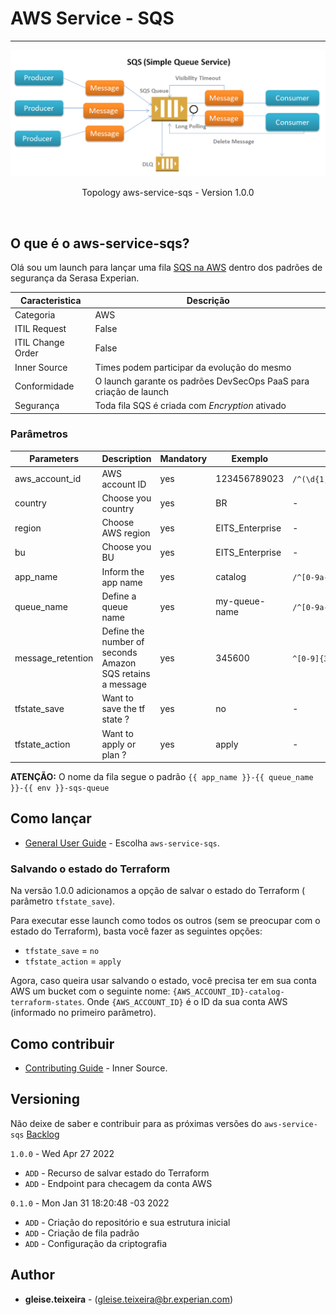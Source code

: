 # AWS Service - SQS

----

<div align="center">

![Topology](docs/img/sqs-diagram.png "Topology")

<p>Topology aws-service-sqs - Version 1.0.0</p>
</div>
<br>

## O que é o aws-service-sqs?

Olá sou um launch para lançar uma fila [SQS na AWS](https://aws.amazon.com/pt/sqs/) dentro dos padrões de segurança da Serasa Experian.

| Caracteristica         | Descrição               |
| ---------------------- | ------------------------|
| Categoria              | AWS                     |
| ITIL Request           | False                   |
| ITIL Change Order      | False                   |
| Inner Source           | Times podem participar da evolução do mesmo                       |
| Conformidade           | O launch garante os padrões DevSecOps PaaS para criação de launch |
| Segurança              | Toda fila SQS é criada com *Encryption* ativado                   |

### Parâmetros

| Parameters     | Description          | Mandatory | Exemplo         | Regex                         |
| -------------- | -------------------- | --------- | --------------- | ----------------------------- |
| aws_account_id | AWS account ID       | yes       | 123456789023    | ` /^(\d{1,12}\|\d{1,12})$/g ` |
| country        | Choose you country   | yes       | BR              | -                             |
| region         | Choose AWS region    | yes       | EITS_Enterprise | -                             |
| bu             | Choose you BU        | yes       | EITS_Enterprise | -                             |
| app_name       | Inform the app name  | yes       | catalog         | ` /^[0-9a-z_-]{1,15}$/gm `    |
| queue_name     | Define a queue name  | yes       | my-queue-name   | ` /^[0-9a-z_-]{1,50}$/gm `    |
| message_retention     | Define the number of seconds Amazon SQS retains a message  | yes       | 345600   | ` ^[0-9]{3,7}$/gm `    |
| tfstate_save   | Want to save the tf state ? | yes | no             | - |
| tfstate_action | Want to apply or plan ? | yes | apply | - |

**ATENÇÃO:** O nome da fila segue o padrão `{{ app_name }}-{{ queue_name }}-{{ env }}-sqs-queue`

## Como lançar

- [General User Guide](https://code.experian.local/projects/SCIB/repos/joaquin-x/browse/doc/user_guide.md) - Escolha `aws-service-sqs`.

### Salvando o estado do Terraform

Na versão 1.0.0 adicionamos a opção de salvar o estado do Terraform ( parâmetro `tfstate_save`).

Para executar esse launch como todos os outros (sem se preocupar com o estado do Terraform), basta você fazer as seguintes opções:

- `tfstate_save` = `no`
- `tfstate_action` = `apply`

Agora, caso queira usar salvando o estado, você precisa ter em sua conta AWS um bucket com o seguinte nome: `{AWS_ACCOUNT_ID}-catalog-terraform-states`. Onde `{AWS_ACCOUNT_ID}` é o ID da sua conta AWS (informado no primeiro parâmetro). 

## Como contribuir

- [Contributing Guide](docs/CONTRIBUTING.md) - Inner Source.

## Versioning

Não deixe de saber e contribuir para as próximas versões do `aws-service-sqs` [Backlog](docs/BACKLOG.md)


`1.0.0` - Wed Apr 27 2022

- `ADD` - Recurso de salvar estado do Terraform
- `ADD` - Endpoint para checagem da conta AWS

`0.1.0` - Mon Jan 31 18:20:48 -03 2022

- `ADD` - Criação do repositório e sua estrutura inicial  
- `ADD` - Criação de fila padrão
- `ADD` - Configuração da criptografia

## Author

- **gleise.teixeira** - (gleise.teixeira@br.experian.com)
